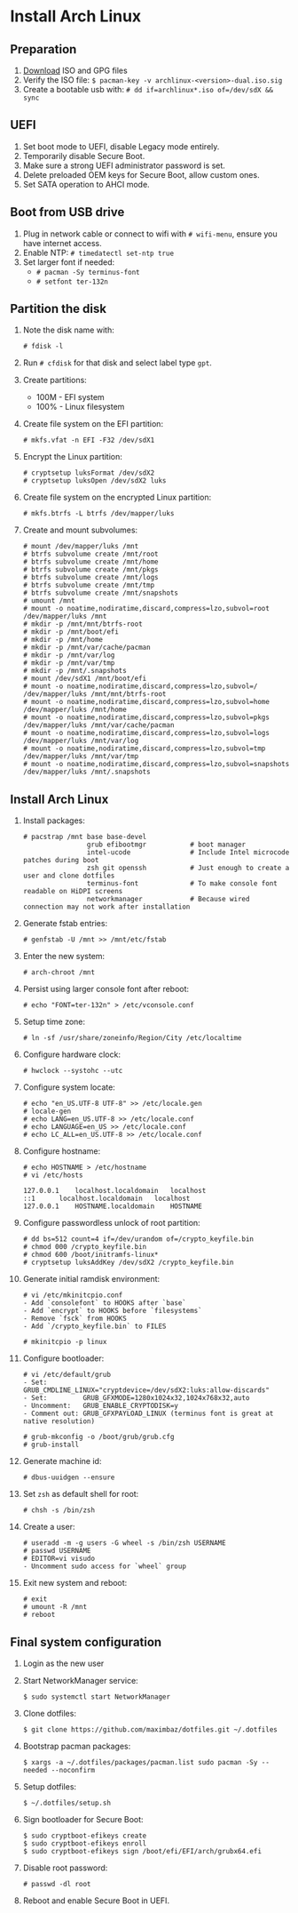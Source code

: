 # Install Arch Linux

## Preparation

1. [Download](https://archlinux.org/download/) ISO and GPG files
1. Verify the ISO file: `$ pacman-key -v archlinux-<version>-dual.iso.sig`
1. Create a bootable usb with: `# dd if=archlinux*.iso of=/dev/sdX && sync`

## UEFI

1. Set boot mode to UEFI, disable Legacy mode entirely.
1. Temporarily disable Secure Boot.
1. Make sure a strong UEFI administrator password is set.
1. Delete preloaded OEM keys for Secure Boot, allow custom ones.
1. Set SATA operation to AHCI mode.

## Boot from USB drive

1. Plug in network cable or connect to wifi with `# wifi-menu`, ensure you have internet access.
1. Enable NTP: `# timedatectl set-ntp true`
1. Set larger font if needed:
   * `# pacman -Sy terminus-font`
   * `# setfont ter-132n`

## Partition the disk

1. Note the disk name with:

   ```
   # fdisk -l
   ```

1. Run `# cfdisk` for that disk and select label type `gpt`.
1. Create partitions:
   * 100M - EFI system
   * 100% - Linux filesystem
1. Create file system on the EFI partition:

   ```
   # mkfs.vfat -n EFI -F32 /dev/sdX1
   ```

1. Encrypt the Linux partition:

   ```
   # cryptsetup luksFormat /dev/sdX2
   # cryptsetup luksOpen /dev/sdX2 luks
   ```

1. Create file system on the encrypted Linux partition:

   ```
   # mkfs.btrfs -L btrfs /dev/mapper/luks
   ```

1. Create and mount subvolumes:

   ```
   # mount /dev/mapper/luks /mnt
   # btrfs subvolume create /mnt/root
   # btrfs subvolume create /mnt/home
   # btrfs subvolume create /mnt/pkgs
   # btrfs subvolume create /mnt/logs
   # btrfs subvolume create /mnt/tmp
   # btrfs subvolume create /mnt/snapshots
   # umount /mnt
   # mount -o noatime,nodiratime,discard,compress=lzo,subvol=root /dev/mapper/luks /mnt
   # mkdir -p /mnt/mnt/btrfs-root
   # mkdir -p /mnt/boot/efi
   # mkdir -p /mnt/home
   # mkdir -p /mnt/var/cache/pacman
   # mkdir -p /mnt/var/log
   # mkdir -p /mnt/var/tmp
   # mkdir -p /mnt/.snapshots
   # mount /dev/sdX1 /mnt/boot/efi
   # mount -o noatime,nodiratime,discard,compress=lzo,subvol=/ /dev/mapper/luks /mnt/mnt/btrfs-root
   # mount -o noatime,nodiratime,discard,compress=lzo,subvol=home /dev/mapper/luks /mnt/home
   # mount -o noatime,nodiratime,discard,compress=lzo,subvol=pkgs /dev/mapper/luks /mnt/var/cache/pacman
   # mount -o noatime,nodiratime,discard,compress=lzo,subvol=logs /dev/mapper/luks /mnt/var/log
   # mount -o noatime,nodiratime,discard,compress=lzo,subvol=tmp /dev/mapper/luks /mnt/var/tmp
   # mount -o noatime,nodiratime,discard,compress=lzo,subvol=snapshots /dev/mapper/luks /mnt/.snapshots
   ```

## Install Arch Linux

1. Install packages:

   ```
   # pacstrap /mnt base base-devel
                   grub efibootmgr           # boot manager
                   intel-ucode               # Include Intel microcode patches during boot
                   zsh git openssh           # Just enough to create a user and clone dotfiles
                   terminus-font             # To make console font readable on HiDPI screens
                   networkmanager            # Because wired connection may not work after installation
   ```

1. Generate fstab entries:

   ```
   # genfstab -U /mnt >> /mnt/etc/fstab
   ```

1. Enter the new system:

   ```
   # arch-chroot /mnt
   ```

1. Persist using larger console font after reboot:

   ```
   # echo "FONT=ter-132n" > /etc/vconsole.conf
   ```

1. Setup time zone:

   ```
   # ln -sf /usr/share/zoneinfo/Region/City /etc/localtime
   ```

1. Configure hardware clock:

   ```
   # hwclock --systohc --utc
   ```

1. Configure system locate:

   ```
   # echo "en_US.UTF-8 UTF-8" >> /etc/locale.gen
   # locale-gen
   # echo LANG=en_US.UTF-8 >> /etc/locale.conf
   # echo LANGUAGE=en_US >> /etc/locale.conf
   # echo LC_ALL=en_US.UTF-8 >> /etc/locale.conf
   ```

1. Configure hostname:

   ```
   # echo HOSTNAME > /etc/hostname
   # vi /etc/hosts

   127.0.0.1	localhost.localdomain	localhost
   ::1	 	localhost.localdomain	localhost
   127.0.0.1	HOSTNAME.localdomain	HOSTNAME
   ```

1. Configure passwordless unlock of root partition:

   ```
   # dd bs=512 count=4 if=/dev/urandom of=/crypto_keyfile.bin
   # chmod 000 /crypto_keyfile.bin
   # chmod 600 /boot/initramfs-linux*
   # cryptsetup luksAddKey /dev/sdX2 /crypto_keyfile.bin
   ```

1. Generate initial ramdisk environment:

   ```
   # vi /etc/mkinitcpio.conf
   - Add `consolefont` to HOOKS after `base`
   - Add `encrypt` to HOOKS before `filesystems`
   - Remove `fsck` from HOOKS
   - Add `/crypto_keyfile.bin` to FILES

   # mkinitcpio -p linux
   ```

1. Configure bootloader:

   ```
   # vi /etc/default/grub
   - Set:         GRUB_CMDLINE_LINUX="cryptdevice=/dev/sdX2:luks:allow-discards"
   - Set:         GRUB_GFXMODE=1280x1024x32,1024x768x32,auto
   - Uncomment:   GRUB_ENABLE_CRYPTODISK=y
   - Comment out: GRUB_GFXPAYLOAD_LINUX (terminus font is great at native resolution)

   # grub-mkconfig -o /boot/grub/grub.cfg
   # grub-install
   ```

1. Generate machine id:

   ```
   # dbus-uuidgen --ensure
   ```

1. Set `zsh` as default shell for root:

   ```
   # chsh -s /bin/zsh
   ```

1. Create a user:

   ```
   # useradd -m -g users -G wheel -s /bin/zsh USERNAME
   # passwd USERNAME
   # EDITOR=vi visudo
   - Uncomment sudo access for `wheel` group
   ```

1. Exit new system and reboot:

   ```
   # exit
   # umount -R /mnt
   # reboot
   ```

## Final system configuration

1. Login as the new user
1. Start NetworkManager service:

   ```
   $ sudo systemctl start NetworkManager
   ```

1. Clone dotfiles:

   ```
   $ git clone https://github.com/maximbaz/dotfiles.git ~/.dotfiles
   ```

1. Bootstrap pacman packages:

   ```
   $ xargs -a ~/.dotfiles/packages/pacman.list sudo pacman -Sy --needed --noconfirm
   ```

1. Setup dotfiles:

   ```
   $ ~/.dotfiles/setup.sh
   ```

1. Sign bootloader for Secure Boot:

   ```
   $ sudo cryptboot-efikeys create
   $ sudo cryptboot-efikeys enroll
   $ sudo cryptboot-efikeys sign /boot/efi/EFI/arch/grubx64.efi
   ```

1. Disable root password:

   ```
   # passwd -dl root
   ```

1. Reboot and enable Secure Boot in UEFI.

